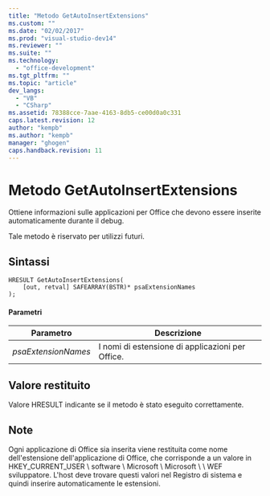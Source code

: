```yaml
---
title: "Metodo GetAutoInsertExtensions"
ms.custom: ""
ms.date: "02/02/2017"
ms.prod: "visual-studio-dev14"
ms.reviewer: ""
ms.suite: ""
ms.technology: 
  - "office-development"
ms.tgt_pltfrm: ""
ms.topic: "article"
dev_langs: 
  - "VB"
  - "CSharp"
ms.assetid: 78388cce-7aae-4163-8db5-ce00d0a0c331
caps.latest.revision: 12
author: "kempb"
ms.author: "kempb"
manager: "ghogen"
caps.handback.revision: 11
---
```

# Metodo GetAutoInsertExtensions
  Ottiene informazioni sulle applicazioni per Office che devono essere inserite automaticamente durante il debug.  
  
 Tale metodo è riservato per utilizzi futuri.  
  
## Sintassi  
  
```  
HRESULT GetAutoInsertExtensions(  
    [out, retval] SAFEARRAY(BSTR)* psaExtensionNames  
);  
```  
  
#### Parametri  
  
|Parametro|Descrizione|  
|---------------|-----------------|  
|*psaExtensionNames*|I nomi di estensione di applicazioni per Office.|  
  
## Valore restituito  
 Valore HRESULT indicante se il metodo è stato eseguito correttamente.  
  
## Note  
 Ogni applicazione di Office sia inserita viene restituita come nome dell'estensione dell'applicazione di Office, che corrisponde a un valore in HKEY\_CURRENT\_USER \\ software \\ Microsoft \\ Microsoft \\ \\ WEF sviluppatore.  L'host deve trovare questi valori nel Registro di sistema e quindi inserire automaticamente le estensioni.  
  
  